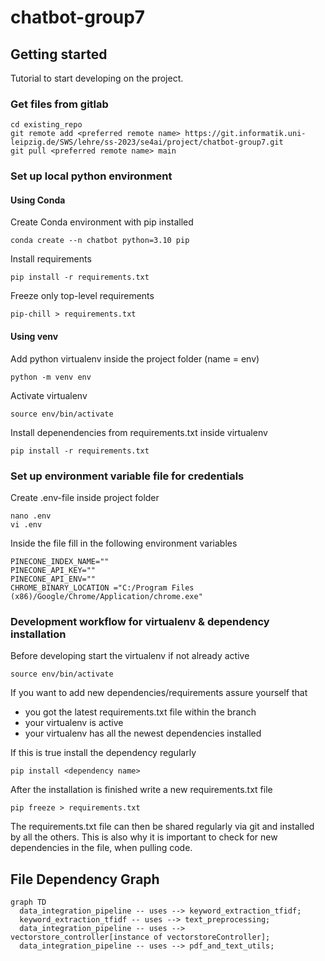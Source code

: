 # chatbot-group7

## Getting started
Tutorial to start developing on the project.

### Get files from gitlab

```
cd existing_repo
git remote add <preferred remote name> https://git.informatik.uni-leipzig.de/SWS/lehre/ss-2023/se4ai/project/chatbot-group7.git
git pull <preferred remote name> main
```

### Set up local python environment
#### Using Conda

Create Conda environment with pip installed
```
conda create --n chatbot python=3.10 pip
```

Install requirements
```
pip install -r requirements.txt
```

Freeze only top-level requirements
```
pip-chill > requirements.txt
```


#### Using venv

Add python virtualenv inside the project folder (name = env)
```
python -m venv env
```

Activate virtualenv
```
source env/bin/activate
```

Install depenendencies from requirements.txt inside virtualenv
```
pip install -r requirements.txt
```

### Set up environment variable file for credentials

Create .env-file inside project folder
```
nano .env
vi .env
```

Inside the file fill in the following environment variables
```
PINECONE_INDEX_NAME=""
PINECONE_API_KEY=""
PINECONE_API_ENV=""
CHROME_BINARY_LOCATION ="C:/Program Files (x86)/Google/Chrome/Application/chrome.exe"
```

### Development workflow for virtualenv & dependency installation

Before developing start the virtualenv if not already active
```
source env/bin/activate
```

If you want to add new dependencies/requirements assure yourself that
* you got the latest requirements.txt file within the branch
* your virtualenv is active
* your virtualenv has all the newest dependencies installed

If this is true install the dependency regularly
```
pip install <dependency name>
```

After the installation is finished write a new requirements.txt file
```
pip freeze > requirements.txt
```

The requirements.txt file can then be shared regularly via git and installed by all the others. This is also why it is important to check for new dependencies in the file, when pulling code.

## File Dependency Graph

```mermaid
graph TD
  data_integration_pipeline -- uses --> keyword_extraction_tfidf;
  keyword_extraction_tfidf -- uses --> text_preprocessing;
  data_integration_pipeline -- uses --> vectorstore_controller[instance of vectorstoreController];
  data_integration_pipeline -- uses --> pdf_and_text_utils;
```
